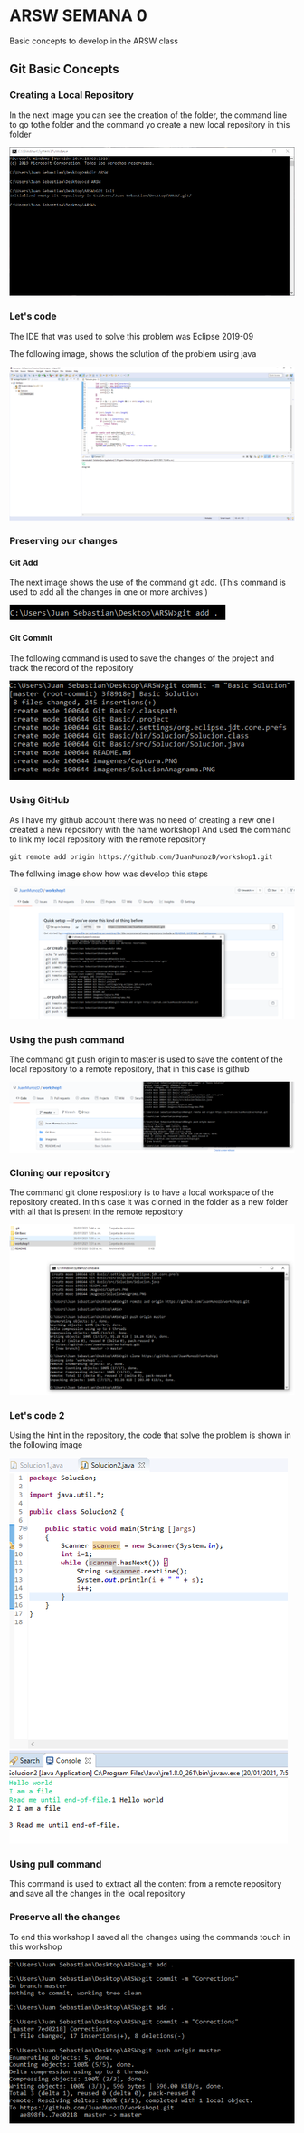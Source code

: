 # ARSW SEMANA 0

Basic concepts to develop in the ARSW class

## Git Basic Concepts
### Creating a Local Repository

In the next image you can see the creation of the folder, the command line to go tothe folder and the command yo create a new local repository in this folder

<img  src="https://github.com/JuanMunozD/workshop1/blob/master/imagenes/Captura.PNG">

### Let's  code

The IDE that was used to solve this problem was Eclipse 2019-09

The following image, shows the solution of the problem using java

<img  src="https://github.com/JuanMunozD/workshop1/blob/master/imagenes/SolucionAnagrama.PNG">

### Preserving our changes

#### Git Add
The next image shows the use of the command git add. (This command is used to add all the changes in one or more archives )

<img  src="https://github.com/JuanMunozD/workshop1/blob/master/imagenes/gitAdd.PNG">


#### Git Commit
The following command is used to save the changes of the project and track the record of the repository

<img  src="https://github.com/JuanMunozD/workshop1/blob/master/imagenes/gitCommit.PNG">

### Using GitHub

As I have my github account there was no need of creating a new one
I created a new repository with the name workshop1
And used the command to link my local repository with the remote repository
```
git remote add origin https://github.com/JuanMunozD/workshop1.git
```

The follwing image show how was develop this steps

<img  src="https://github.com/JuanMunozD/workshop1/blob/master/imagenes/usingGithub.PNG">

### Using the push command
The command git push origin to master is used to save the content of the local repository to a remote repository, that in this case is github

<img  src="https://github.com/JuanMunozD/workshop1/blob/master/imagenes/gitPush.PNG">

### Cloning our repository

The command git clone respository is to have a local workspace of the repository created. In this case it was clonned in the folder as a new folder with all that is present in the remote repository

<img  src="https://github.com/JuanMunozD/workshop1/blob/master/imagenes/gitClone.PNG">

### Let's code 2

Using the hint in the repository, the code that solve the problem is shown in the following image

<img  src="https://github.com/JuanMunozD/workshop1/blob/master/imagenes/solutionEOF.PNG">

### Using pull command

This command is used to extract all the content from a remote repository and save all the changes in the local repository

### Preserve all the changes

To end this workshop I saved all the changes using the commands touch in this workshop

<img  src="https://github.com/JuanMunozD/workshop1/blob/master/imagenes/endWorkShop.PNG">